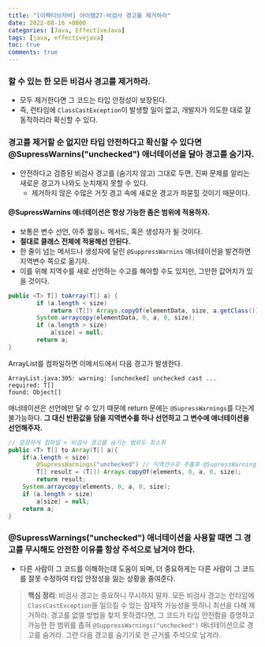 ```yaml
---
title: "[이펙티브자바] 아이템27-비검사 경고를 제거하라"
date: 2022-08-16 +0800
categories: [Java, EffectiveJava]
tags: [java, effectivejava]
toc: true
comments: true
---
```


### 할 수 있는 한 모든 비검사 경고를 제거하라.
- 모두 제거한다면 그 코드는 타입 안정성이 보장된다.
- 즉, 런타임에 `ClassCastException`이 발생할 일이 없고, 개발자가 의도한 대로 잘 동작하리라 확신할 수 있다.

### 경고를 제거할 순 없지만 타입 안전하다고 확신할 수 있다면 @SupressWarnins("unchecked") 애너테이션을 달아 경고를 숨기자.
- 안전하다고 검증된 비검사 경고를 (숨기지 않고) 그대로 두면, 진짜 문제를 알리는 새로운 경고가 나와도 눈치채지 못할 수 있다.
    - 제거하지 않은 수많은 거짓 경고 속에 새로운 경고가 파묻힐 것이기 때문이다.

#### @SupressWarnins 애너테이션은 항상 가능한 좀은 범위에 적용하자.
- 보통은 변수 선언, 아주 짧응ㄴ 메서드, 혹은 생성자가 될 것이다.
- <b>절대로 클래스 전체에 적용해선 안된다.</b>
- 한 줄이 넘는 메서드나 생성자에 달린 `@SuppressWarnins` 애너테이션을 발견하면 지역변수 쪽으로 옮기자.
- 이를 위해 지역수를 새로 선언하는 수고를 해야할 수도 있지만, 그만한 값어치가 있을 것이다.

```java
public <T> T[] toArray(T[] a) {
        if (a.length < size)
            return (T[]) Arrays.copyOf(elementData, size, a.getClass());
        System.arraycopy(elementData, 0, a, 0, size);
        if (a.length > size)
            a[size] = null;
        return a;
}
```

ArrayList를 컴파일하면 이메서드에서 다음 경고가 발생한다.

```
ArrayList.java:305: warning: [unchecked] unchecked cast ...
required: T[]
found: Object[]
```

애너테이션은 선언에만 달 수 있기 때문에 return 문에는 `@SupressWarnings`를 다는게 불가능하다.
<b>그 대신 반환값을 담을 지역변수를 하나 선언하고 그 변수에 애너테이션을 선언해주자.</b>

```java
// 깔끔하게 컴파일 + 비검사 경고를 숨기는 범위도 최소화
public <T> T[] to Array(T[] a){
  	if(a.length < size)
        @SupressWarnings("unchecked") // 지역션수로 추출후 @SupressWarnings 애노테이션 선언
        T[] result = (T[]) Arrays.copyOf(elements, 0, a, 0, size); 
        return result;
    System.arraycopy(elements, 0, a, 0, size);
    if (a.length > size)
  		a[size] = null;
    return a;
}
```

### @SupressWarnings("unchecked") 애너테이션을 사용할 때면 그 경고를 무시해도 안전한 이유를 항상 주석으로 남겨야 한다.
- 다른 사람이 그 코드를 이해하는데 도움이 되며, 더 중요하게는 다른 사람이 그 코드를 잘못 수정하여 타입 안정성을 잃는 상황을 줄여준다.

> **핵심 정리**: 비검사 경고는 중요하니 무시하지 말자. 모든 비검사 경고는 런타임에 `ClassCastException`을 일으킬 수 있는 잠재적 가능성을 뜻하니 최선을 다해 제거하라. 경고를 없앨 방법을 찾지 못하겠다면, 그 코드가 타입 안전함을 증명하고 가능한 한 범위를 좁혀 `@SuppressWarnings("unchecked")` 애너테이션으로 경고를 숨겨라. 그런 다음 경고를 숨기기로 한 근거를 주석으로 남겨라.